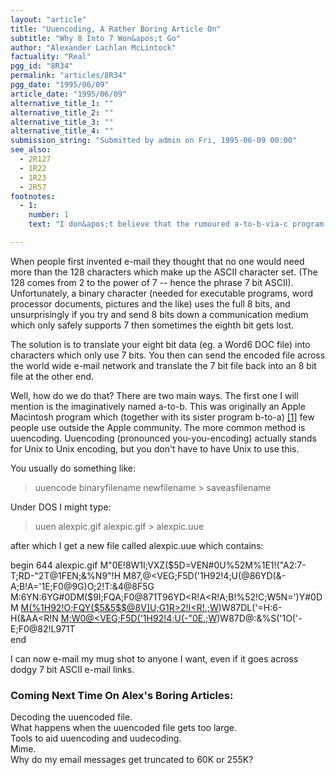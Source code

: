 ```yaml
---
layout: "article"
title: "Uuencoding, A Rather Boring Article On"
subtitle: "Why 8 Into 7 Won&apos;t Go"
author: "Alexander Lachlan McLintock"
factuality: "Real"
pgg_id: "8R34"
permalink: "articles/8R34"
pgg_date: "1995/06/09"
article_date: "1995/06/09"
alternative_title_1: ""
alternative_title_2: ""
alternative_title_3: ""
alternative_title_4: ""
submission_string: "Submitted by admin on Fri, 1995-06-09 00:00"
see_also:
  - 2R127
  - 1R22
  - 1R23
  - 2R57
footnotes: 
  - 1:
    number: 1
    text: "I don&apos;t believe that the rumoured a-to-b-via-c program actually exists."

---
```

<div>
<p>When people first invented e-mail they thought that no one would need more than the 128 characters which make up the ASCII character set. (The 128 comes from 2 to the power of 7 -- hence the phrase 7 bit ASCII). Unfortunately, a binary character (needed for executable programs, word processor documents, pictures and the like) uses the full 8 bits, and unsurprisingly if you try and send 8 bits down a communication medium which only safely supports 7 then sometimes the eighth bit gets lost.</p>
<p>The solution is to translate your eight bit data (eg. a Word6 DOC file) into characters which only use 7 bits. You then can send the encoded file across the world wide e-mail network and translate the 7 bit file back into an 8 bit file at the other end.</p>
<p>Well, how do we do that? There are two main ways. The first one I will mention is the imaginatively named a-to-b. This was originally an Apple Macintosh program which (together with its sister program b-to-a) <a href="#footnote-body.1" name="footnote-link.1" class="footnote-link">[1]</a> few people use outside the Apple community. The more common method is uuencoding. Uuencoding (pronounced you-you-encoding) actually stands for Unix to Unix encoding, but you don't have to have Unix to use this.</p>
<p>You usually do something like:</p>
<blockquote>uuencode binaryfilename newfilename &gt; saveasfilename</blockquote>
<p>Under DOS I might type:</p>
<blockquote>uuen alexpic.gif alexpic.gif &gt; alexpic.uue</blockquote>
<p>after which I get a new file called alexpic.uue which contains:</p>
<p>begin 644 alexpic.gif M"0E!8W1I;VXZ($5D=VEN#0U%52M%1E1!("A2:7-T;RD-"2T@1FEN;&amp;%N9"!H M87,@&lt;VEG;F5D('1H92!4;U(@86YD(&amp;-A;B!A='1E;F0@9G)O;2!T:&amp;4@8F5G M:6YN:6YG#0DM($9I;FQA;F0@871T96YD&lt;R!A&lt;R!A;B!%52!C;W5N=')Y#0DM <a href="https://web.archive.org/web/20130205230357/mailto:M(%1H92!O;FQY(%245&amp;5%24%24@8V%5DU;G1R%3E2!I%3CR!.;W">M(%1H92!O;FQY($5&amp;5$$@8V]U;G1R&gt;2!I&lt;R!.;W</a>)W87DL('=H:6-H(&amp;AA&lt;R!N <a href="https://web.archive.org/web/20130205230357/mailto:M;W0@%3CVEG;F5D('1H92!4;U(-">M;W0@&lt;VEG;F5D('1H92!4;U(-"0E.;W</a>)W87D@:&amp;%S('1O('-E;F0@82!L971T<br>
end</p>
<p>I can now e-mail my mug shot to anyone I want, even if it goes across dodgy 7 bit ASCII e-mail links.</p>
<h3>Coming Next Time On Alex's Boring Articles:</h3>
<p>Decoding the uuencoded file.<br>
What happens when the uuencoded file gets too large.<br>
Tools to aid uuencoding and uudecoding.<br>
Mime.<br>
Why do my email messages get truncated to 60K or 255K?</p>
</div>
